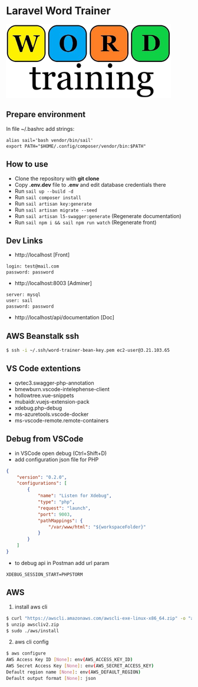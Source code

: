 
# Laravel Word Trainer
![Word trainer](/public/images/logo.png?raw=true "Word trainer")

## Prepare environment
In file ~/.bashrc add strings:
```
alias sail='bash vendor/bin/sail'
export PATH="$HOME/.config/composer/vendor/bin:$PATH"
```

## How to use

- Clone the repository with __git clone__
- Copy __.env.dev__ file to __.env__ and edit database credentials there
- Run `sail up --build -d`
- Run `sail composer install`
- Run `sail artisan key:generate`
- Run `sail artisan migrate --seed`
- Run `sail artisan l5-swagger:generate` (Regenerate documentation)
- Run `sail npm i && sail npm run watch` (Regenerate front)

## Dev Links
- http://localhost [Front]
```properties
login: test@mail.com
password: password
```
- http://localhost:8003 [Adminer]
```properties
server: mysql
user: sail
password: password
```
- http://localhost/api/documentation [Doc]


## AWS Beanstalk ssh
```bash
$ ssh -i ~/.ssh/word-trainer-bean-key.pem ec2-user@3.21.103.65
```

## VS Code extentions
- qvtec3.swagger-php-annotation
- bmewburn.vscode-intelephense-client
- hollowtree.vue-snippets
- mubaidr.vuejs-extension-pack
- xdebug.php-debug
- ms-azuretools.vscode-docker
- ms-vscode-remote.remote-containers

## Debug from VSCode
- in VSCode open debug (Ctrl+Shift+D)
- add configuration json file for PHP
```json
{
    "version": "0.2.0",
    "configurations": [
        {
            "name": "Listen for Xdebug",
            "type": "php",
            "request": "launch",
            "port": 9003,
            "pathMappings": {
                "/var/www/html": "${workspaceFolder}"
            }
        }
    ]
}
```
- to debug api in Postman add url param
```properties
XDEBUG_SESSION_START=PHPSTORM
```

## AWS
1. install aws cli
```bash
$ curl "https://awscli.amazonaws.com/awscli-exe-linux-x86_64.zip" -o "awscliv2.zip"
$ unzip awscliv2.zip
$ sudo ./aws/install
```

2. aws cli config
```bash
$ aws configure
AWS Access Key ID [None]: env(AWS_ACCESS_KEY_ID)
AWS Secret Access Key [None]: env(AWS_SECRET_ACCESS_KEY)
Default region name [None]: env(AWS_DEFAULT_REGION)
Default output format [None]: json

```







